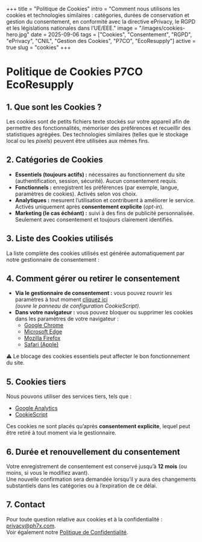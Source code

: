 +++
title = "Politique de Cookies"
intro = "Comment nous utilisons les cookies et technologies similaires : catégories, durées de conservation et gestion du consentement, en conformité avec la directive ePrivacy, le RGPD et les législations nationales dans l’UE/EEE."
image = "/images/cookies-hero.jpg"
date = 2025-09-06
tags = ["Cookies", "Consentement", "RGPD", "ePrivacy", "CNIL", "Gestion des Cookies", "P7CO", "EcoResupply"]
active = true
slug = "cookies"
+++

# Politique de Cookies P7CO EcoResupply

## 1. Que sont les Cookies ?
Les cookies sont de petits fichiers texte stockés sur votre appareil afin de permettre des fonctionnalités, mémoriser des préférences et recueillir des statistiques agrégées. Des technologies similaires (telles que le stockage local ou les *pixels*) peuvent être utilisées aux mêmes fins.

## 2. Catégories de Cookies
- **Essentiels (toujours actifs) :** nécessaires au fonctionnement du site (authentification, session, sécurité). Aucun consentement requis.  
- **Fonctionnels :** enregistrent les préférences (par exemple, langue, paramètres de cookies). Activés selon vos choix.  
- **Analytiques :** mesurent l’utilisation et contribuent à améliorer le service. Activés uniquement après **consentement explicite** (*opt-in*).  
- **Marketing (le cas échéant) :** suivi à des fins de publicité personnalisée. Seulement avec consentement et toujours clairement identifiés.

## 3. Liste des Cookies utilisés
La liste complète des cookies utilisés est générée automatiquement par notre gestionnaire de consentement :

<div class="mb-3">
<script type="text/javascript" charset="UTF-8" data-cookiescriptreport="report"
        src="https://report.cookie-script.com/r/7338993c20528e961ebb7b150b58da80.js"></script>
</div>

## 4. Comment gérer ou retirer le consentement
- **Via le gestionnaire de consentement :** vous pouvez rouvrir les paramètres à tout moment [cliquez ici](#)  
  *(ouvre le panneau de configuration CookieScript)*.  
- **Dans votre navigateur :** vous pouvez bloquer ou supprimer les cookies dans les paramètres de votre navigateur :
  - [Google Chrome](https://support.google.com/chrome/answer/95647?hl=fr)  
  - [Microsoft Edge](https://support.microsoft.com/fr-fr/microsoft-edge/supprimer-les-cookies-dans-microsoft-edge-63947406-40ac-c3b8-57b9-2a946a29ae09)  
  - [Mozilla Firefox](https://support.mozilla.org/fr/kb/activer-desactiver-cookies-preferences)  
  - [Safari (Apple)](https://support.apple.com/fr-fr/HT201265)  

⚠️ Le blocage des cookies essentiels peut affecter le bon fonctionnement du site.

## 5. Cookies tiers
Nous pouvons utiliser des services tiers, tels que :  
- [Google Analytics](https://marketingplatform.google.com/about/analytics/terms/fr/)  
- [CookieScript](https://cookie-script.com/privacy-policy.html)  

Ces cookies ne sont placés qu’après **consentement explicite**, lequel peut être retiré à tout moment via le gestionnaire.

## 6. Durée et renouvellement du consentement
Votre enregistrement de consentement est conservé jusqu’à **12 mois** (ou moins, si vous le modifiez avant).  
Une nouvelle confirmation sera demandée lorsqu’il y aura des changements substantiels dans les catégories ou à l’expiration de ce délai.

## 7. Contact
Pour toute question relative aux cookies et à la confidentialité : [privacy@ph7x.com](mailto:privacy@ph7x.com).  
Voir également notre [Politique de Confidentialité](/page/privacy).

